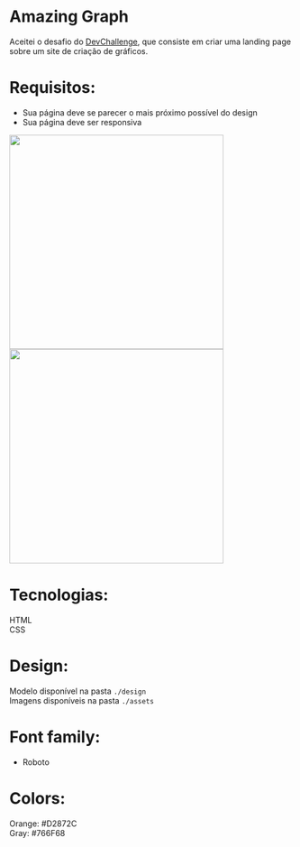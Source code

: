 # Amazing Graph

Aceitei o desafio do <a href="https://devchallenge.now.sh/"> DevChallenge</a>, que consiste em criar uma landing page sobre um site de criação de gráficos.


# Requisitos:
- Sua página deve se parecer o mais próximo possível do design<br>
- Sua página deve ser responsiva<br>

<img src="https://trello-attachments.s3.amazonaws.com/590fa7f5a8ab015d0cf88052/590fa896d2d25e50583de620/255f1d04baf02f7e818c6e4ec36ddddf/desktop.png" width="380" height="380">

<img src="https://trello-attachments.s3.amazonaws.com/590fa7f5a8ab015d0cf88052/590fa896d2d25e50583de620/cb82a7069f698bde3bafb4ea20316951/mockuper_(1)_(1).png" width="380" height="380">

# Tecnologias: 
HTML<br>
CSS

# Design:
Modelo disponível na pasta `./design`<br>
Imagens disponíveis na pasta `./assets`<br>

# Font family:
- Roboto

# Colors:
Orange: #D2872C<br>
Gray: #766F68
